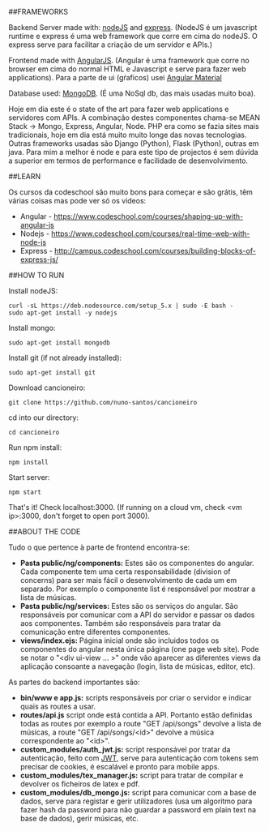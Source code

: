 ##FRAMEWORKS

Backend Server made with: [nodeJS](https://nodejs.org) and [express](http://expressjs.com/). (NodeJS é um javascript runtime e express é uma web framework que corre em cima do nodeJS. O express serve para facilitar a criação de um servidor e APIs.)

Frontend made with [AngularJS](https://angularjs.org/). (Angular é uma framework que corre no browser em cima do normal HTML e Javascript e serve para fazer web applications). Para a parte de ui (gŕaficos) usei [Angular Material](https://material.angularjs.org/latest/)

Database used: [MongoDB](https://www.mongodb.org/). (É uma NoSql db, das mais usadas muito boa).

Hoje em dia este é o state of the art para fazer web applications e servidores com APIs. A combinação destes componentes chama-se MEAN Stack -> Mongo, Express, Angular, Node. PHP era como se fazia sites mais tradicionais, hoje em dia está muito muito longe das novas tecnologias. Outras frameworks usadas são Django (Python), Flask (Python), outras em java. Para mim a melhor é node e para este tipo de projectos é sem dúvida a superior em termos de performance e facilidade de desenvolvimento.

##LEARN

Os cursos da codeschool são muito bons para começar e são grátis, têm várias coisas mas pode ver só os videos:

* Angular - https://www.codeschool.com/courses/shaping-up-with-angular-js
* Nodejs - https://www.codeschool.com/courses/real-time-web-with-node-js
* Express - http://campus.codeschool.com/courses/building-blocks-of-express-js/

##HOW TO RUN

Install nodeJS:
```
curl -sL https://deb.nodesource.com/setup_5.x | sudo -E bash -
sudo apt-get install -y nodejs
```

Install mongo:
```
sudo apt-get install mongodb
```

Install git (if not already installed):
```
sudo apt-get install git
```

Download cancioneiro:
```
git clone https://github.com/nuno-santos/cancioneiro
```

cd into our directory:
```
cd cancioneiro
```

Run npm install:
```
npm install
```

Start server:
```
npm start
```

That's it! Check localhost:3000. (If running on a cloud vm, check \<vm ip\>:3000, don't forget to open port 3000).

##ABOUT THE CODE

Tudo o que pertence à parte de frontend encontra-se:

* **Pasta public/ng/components:** Estes são os componentes do angular. Cada componente tem uma certa responsabilidade (division of concerns) para ser mais fácil o desenvolvimento de cada um em separado. Por exemplo o componente list é responsável por mostrar a lista de músicas.
* **Pasta public/ng/services:** Estes são os serviços do angular. São responsáveis por comunicar com a API do servidor e passar os dados aos componentes. Também são responsáveis para tratar da comunicação entre diferentes componentes. 
* **views/index.ejs:** Página inicial onde são incluidos todos os componentes do angular nesta única página (one page web site). Pode se notar o "<div ui-view ... ></div>" onde vão aparecer as diferentes views da aplicação consoante a navegação (login, lista de músicas, editor, etc).

As partes do backend importantes são:

* **bin/www e app.js:** scripts responsáveis por criar o servidor e indicar quais as routes a usar.
* **routes/api.js** script onde está contida a API. Portanto estão definidas todas as routes por exemplo a route "GET /api/songs" devolve a lista de músicas, a route "GET /api/songs/\<id\>" devolve a música correspondente ao "\<id\>".
* **custom_modules/auth_jwt.js:** script responsável por tratar da autenticação, feito com [JWT](https://jwt.io/), serve para autenticação com tokens sem precisar de cookies, é escalável e pronto para mobile apps.
* **custom_modules/tex_manager.js:** script para tratar de compilar e devolver os ficheiros de latex e pdf.
* **custom_modules/db_mongo.js:** script para comunicar com a base de dados, serve para registar e gerir utilizadores (usa um algoritmo para fazer hash da password para não guardar a password em plain text na base de dados), gerir músicas, etc.
